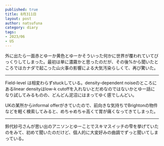 ```yaml
--- 
published: true
title: 8月311日
layout: post
author: natsufuna
category: diary
tags: 
- 2023/06
- US
---
```


外に出たら一面赤とゆーか黄色とゆーかそういった何かに世界が覆われていてびっくりしてしまった。最初は単に濃霧かと思ったのだが、その後%から聞いたところではカナダで起こった山火事の影響による大気汚染らしくて、再び驚いた。

---

Field-level は相変わらずstuckしている。density-dependent noiseのところにあるlinear densityはlow-k cutoffを入れないとだめなのではないかとゆー話になり試してみるものの、どんどん泥沼にはまってゆく感でしんどい。

UKの某所からinformal offerがきていたので、前向きな気持ちでBrightonの物件などを軽く検索してみると、めちゃめちゃ高くて胃が痛くなってきてしまった。

---

鈴代紗弓さんが思い出のアニソンとゆーことでスキマスイッチの雫を挙げていたのをみて、初めて聞いたのだけど、個人的に大変好みの曲調でずっと聞いてしまっている。